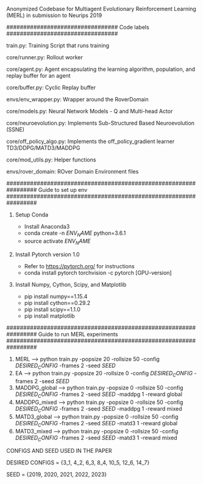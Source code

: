 Anonymized Codebase for Multiagent Evolutionary Reinforcement Learning (MERL) in submission to Neurips 2019

#################################
          Code labels
#################################

train.py: Training Script that runs training

core/runner.py: Rollout worker

core/agent.py: Agent encapsulating the learning algorithm, population, and replay buffer for an agent

core/buffer.py: Cyclic Replay buffer

envs/env_wrapper.py: Wrapper around the RoverDomain 

core/models.py: Neural Network Models - Q and Multi-head Actor

core/neuroevolution.py: Implements Sub-Structured Based Neuroevolution (SSNE) 

core/off_policy_algo.py: Implements the off_policy_gradient learner TD3/DDPG/MATD3/MADDPG

core/mod_utils.py: Helper functions

envs/rover_domain: ROver Domain Environment files


################################################################# 
Guide to set up env
################################################################# 

1. Setup Conda
    - Install Anaconda3
    - conda create -n $ENV_NAME$ python=3.6.1
    - source activate $ENV_NAME$

2. Install Pytorch version 1.0
    - Refer to https://pytorch.org/ for instructions
    - conda install pytorch torchvision -c pytorch [GPU-version]

3. Install Numpy, Cython, Scipy, and Matplotlib
    - pip install numpy==1.15.4
    - pip install cython==0.29.2
    - pip install scipy==1.1.0
    - pip install matplotlib
    

################################################################# 
Guide to run MERL experiments
################################################################# 

1. MERL --> python train.py -popsize 20 -rollsize 50 -config $DESIRED_CONFIG$ -frames 2 -seed $SEED$
2. EA --> python train.py -popsize 20 -rollsize 0 -config $DESIRED_CONFIG$ -frames 2 -seed $SEED$
3. MADDPG_global --> python train.py -popsize 0 -rollsize 50 -config $DESIRED_CONFIG$ -frames 2 -seed $SEED$ -maddpg 1 -reward global
4. MADDPG_mixed --> python train.py -popsize 0 -rollsize 50 -config $DESIRED_CONFIG$ -frames 2 -seed $SEED$ -maddpg 1 -reward mixed
5. MATD3_global --> python train.py -popsize 0 -rollsize 50 -config $DESIRED_CONFIG$ -frames 2 -seed $SEED$ -matd3 1 -reward global
6. MATD3_mixed --> python train.py -popsize 0 -rollsize 50 -config $DESIRED_CONFIG$ -frames 2 -seed $SEED$ -matd3 1 -reward mixed



CONFIGS AND SEED USED IN THE PAPER 

DESIRED CONFIGS = {3_1, 4_2, 6_3, 8_4, 10_5, 12_6, 14_7} 

SEED = {2019, 2020, 2021, 2022, 2023} 


